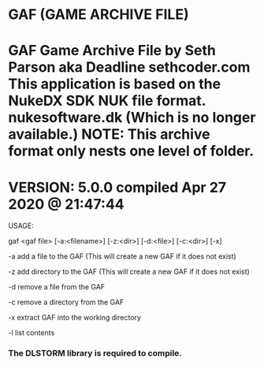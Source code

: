 # GAF (GAME ARCHIVE FILE)

GAF Game Archive File by Seth Parson aka Deadline sethcoder.com
This application is based on the NukeDX SDK NUK file format.
nukesoftware.dk (Which is no longer available.)
NOTE: This archive format only nests one level of folder.
=======================================================
VERSION: 5.0.0 compiled Apr 27 2020 @ 21:47:44 
=======================================================
USAGE:

gaf &lt;gaf file&gt; [-a:&lt;filename&gt;] [-z:&lt;dir&gt;] [-d:&lt;file&gt;] [-c:&lt;dir&gt;] [-x]

-a add a file to the GAF (This will create a new GAF if it does not exist)

-z add directory to the GAF (This will create a new GAF if it does not exist)

-d remove a file from the GAF

-c remove a directory from the GAF

-x extract GAF into the working directory

-l list contents

### The DLSTORM library is required to compile.
